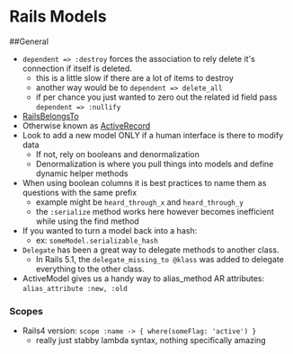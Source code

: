 # Rails Models

##General

* `dependent => :destroy` forces the association to rely delete it's connection if itself is deleted.
  * this is a little slow if there are a lot of items to destroy
  * another way would be to `dependent => delete_all`
  * if per chance you just wanted to zero out the related id field pass `dependent => :nullify`
* [RailsBelongsTo][1]
* Otherwise known as [ActiveRecord][2]
* Look to add a new model ONLY if a human interface is there to modify data
	* If not, rely on booleans and denormalization
	* Denormalization is where you pull things into models and define dynamic helper methods
* When using boolean columns it is best practices to name them as questions with the same prefix
	* example might be `heard_through_x` and `heard_through_y`  
	* the `:serialize` method works here however becomes inefficient while using
		the find method
* If you wanted to turn a model back into a hash:
  * ex: `someModel.serializable_hash`
* `Delegate` has been a great way to delegate methods to another class.
  * In Rails 5.1, the `delegate_missing_to @klass` was added to delegate everything to the other class.
* ActiveModel gives us a handy way to alias_method AR attributes: `alias_attribute :new, :old`

### Scopes

* Rails4 version: `scope :name -> { where(someFlag: 'active') }`
	* really just stabby lambda syntax, nothing specifically amazing


[1]: /RailsBelongsTo
[2]: /ActiveRecord
